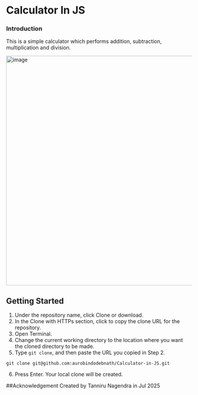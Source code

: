 # Calculator In JS

### Introduction

This is a simple calculator which performs addition, subtraction, multiplication and division.

<img width="510" height="624" alt="image" src="https://github.com/user-attachments/assets/3f688c47-3008-4573-bf8a-4f8b97c422a6" />



## Getting Started

1. Under the repository name, click Clone or download.
2. In the Clone with HTTPs section, click  to copy the clone URL for the repository.
3. Open Terminal.
4. Change the current working directory to the location where you want the cloned directory to be made.
5. Type `git clone`, and then paste the URL you copied in Step 2.
```
git clone git@github.com:aurobindodebnath/Calculator-in-JS.git 
```
6. Press Enter. Your local clone will be created.

##Acknowledgement
Created by Tanniru Nagendra in Jul 2025




